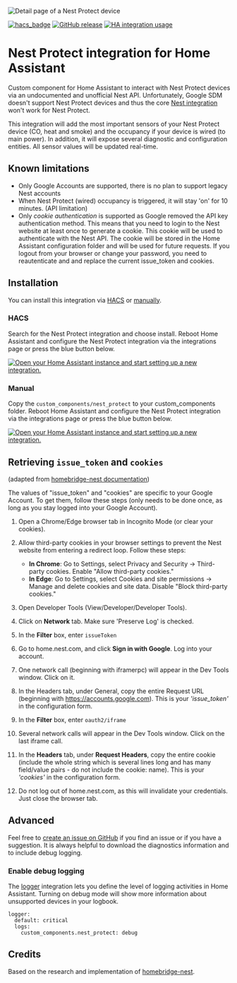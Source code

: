 ![Detail page of a Nest Protect device](https://github.com/iMicknl/ha-nest-protect/assets/1424596/8fd15c57-2a9c-4c20-8c8f-65a526573d1e)

[![hacs_badge](https://img.shields.io/badge/HACS-Default-orange.svg)](https://github.com/hacs/integration)
[![GitHub release](https://img.shields.io/github/release/iMicknl/ha-nest-protect.svg)](https://GitHub.com/iMicknl/ha-nest-protect/releases/)
[![HA integration usage](https://img.shields.io/badge/dynamic/json?color=41BDF5&logo=home-assistant&label=integration%20usage&suffix=%20installs&cacheSeconds=15600&url=https://analytics.home-assistant.io/custom_integrations.json&query=$.nest_protect.total)](https://analytics.home-assistant.io/custom_integrations.json)

# Nest Protect integration for Home Assistant

Custom component for Home Assistant to interact with Nest Protect devices via an undocumented and unofficial Nest API. Unfortunately, Google SDM doesn't support Nest Protect devices and thus the core [Nest integration](https://www.home-assistant.io/integrations/nest/) won't work for Nest Protect.

This integration will add the most important sensors of your Nest Protect device (CO, heat and smoke) and the occupancy if your device is wired (to main power). In addition, it will expose several diagnostic and configuration entities. All sensor values will be updated real-time.

## Known limitations

- Only Google Accounts are supported, there is no plan to support legacy Nest accounts
- When Nest Protect (wired) occupancy is triggered, it will stay 'on' for 10 minutes. (API limitation)
- Only _cookie authentication_ is supported as Google removed the API key authentication method. This means that you need to login to the Nest website at least once to generate a cookie. This cookie will be used to authenticate with the Nest API. The cookie will be stored in the Home Assistant configuration folder and will be used for future requests. If you logout from your browser or change your password, you need to reautenticate and and replace the current issue_token and cookies.

## Installation

You can install this integration via [HACS](#hacs) or [manually](#manual).

### HACS

Search for the Nest Protect integration and choose install. Reboot Home Assistant and configure the Nest Protect integration via the integrations page or press the blue button below.

[![Open your Home Assistant instance and start setting up a new integration.](https://my.home-assistant.io/badges/config_flow_start.svg)](https://my.home-assistant.io/redirect/config_flow_start/?domain=nest_protect)

### Manual

Copy the `custom_components/nest_protect` to your custom_components folder. Reboot Home Assistant and configure the Nest Protect integration via the integrations page or press the blue button below.

[![Open your Home Assistant instance and start setting up a new integration.](https://my.home-assistant.io/badges/config_flow_start.svg)](https://my.home-assistant.io/redirect/config_flow_start/?domain=nest_protect)

## Retrieving `issue_token` and `cookies`

(adapted from [homebridge-nest documentation](https://github.com/chrisjshull/homebridge-nest))

The values of "issue_token" and "cookies" are specific to your Google Account. To get them, follow these steps (only needs to be done once, as long as you stay logged into your Google Account).

1. Open a Chrome/Edge browser tab in Incognito Mode (or clear your cookies).
1. Allow third-party cookies in your browser settings to prevent the Nest website from entering a redirect loop. Follow these steps:

   - **In Chrome**: Go to Settings, select Privacy and Security -> Third-party cookies. Enable "Allow third-party cookies."
   - **In Edge**: Go to Settings, select Cookies and site permissions -> Manage and delete cookies and site data. Disable "Block third-party cookies."

1. Open Developer Tools (View/Developer/Developer Tools).
1. Click on **Network** tab. Make sure 'Preserve Log' is checked.
1. In the **Filter** box, enter `issueToken`
1. Go to home.nest.com, and click **Sign in with Google**. Log into your account.
1. One network call (beginning with iframerpc) will appear in the Dev Tools window. Click on it.
1. In the Headers tab, under General, copy the entire Request URL (beginning with https://accounts.google.com). This is your _'issue_token'_ in the configuration form.
1. In the **Filter** box, enter `oauth2/iframe`
1. Several network calls will appear in the Dev Tools window. Click on the last iframe call.
1. In the **Headers** tab, under **Request Headers**, copy the entire cookie (include the whole string which is several lines long and has many field/value pairs - do not include the cookie: name). This is your _'cookies'_ in the configuration form.
1. Do not log out of home.nest.com, as this will invalidate your credentials. Just close the browser tab.

## Advanced

Feel free to [create an issue on GitHub](https://github.com/iMicknl/ha-nest-protect/issues/new/choose) if you find an issue or if you have a suggestion. It is always helpful to download the diagnostics information and to include debug logging.

### Enable debug logging

The [logger](https://www.home-assistant.io/integrations/logger/) integration lets you define the level of logging activities in Home Assistant. Turning on debug mode will show more information about unsupported devices in your logbook.

```
logger:
  default: critical
  logs:
    custom_components.nest_protect: debug
```

## Credits

Based on the research and implementation of [homebridge-nest](https://github.com/chrisjshull/homebridge-nest).
